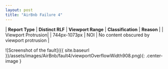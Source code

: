 ```yaml
---
layout: post
title: "AirBnb Failure 4"
---
```

| **Report Type** | **Distinct RLF** | **Viewport Range** | **Classification** | **Reason** |
| Viewport Protrusion|  | 744px-1073px | NOI | No content obscured by viewport protrusion | 

![Screenshot of the fault]({{ site.baseurl }}/assets/images/AirBnb/fault4/viewportOverflowWidth908.png){: .center-image }
